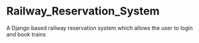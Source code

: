 # Railway_Reservation_System
A Django based railway reservation system which allows the user to login and book trains
